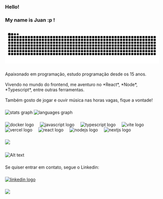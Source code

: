 <h3 align="left">Hello!</h3>

###

<h3 align="left">My name is Juan :p !</h3>

###

<p align="left"></p>

###

<img src="https://raw.githubusercontent.com/juangarciadelima/juangarciadelima/output/snake.svg" alt="Snake animation" />

###

<p align="left">Apaixonado em programação, estudo programação desde os 15 anos.<br><br>Vivendo no mundo do frontend, me aventuro no *React*, *Node*, *Typescript*, entre outras ferramentas.<br><br>Também gosto de jogar e ouvir música nas horas vagas, fique a vontade!</p>

###

<div align="left">
  <img src="https://github-readme-stats.vercel.app/api?username=juangarciadelima&hide_title=false&hide_rank=false&show_icons=true&include_all_commits=true&count_private=true&disable_animations=false&theme=dracula&locale=en&hide_border=false&order=1" height="150" alt="stats graph"  />
  <img src="https://github-readme-stats.vercel.app/api/top-langs?username=juangarciadelima&locale=en&hide_title=false&layout=compact&card_width=320&langs_count=5&theme=dracula&hide_border=false&order=2" height="150" alt="languages graph"  />
</div>

###

<div align="left">
  <img src="https://skillicons.dev/icons?i=docker" height="40" alt="docker logo"  />
  <img width="12" />
  <img src="https://skillicons.dev/icons?i=js" height="40" alt="javascript logo"  />
  <img width="12" />
  <img src="https://skillicons.dev/icons?i=ts" height="40" alt="typescript logo"  />
  <img width="12" />
  <img src="https://skillicons.dev/icons?i=vite" height="40" alt="vite logo"  />
  <img width="12" />
  <img src="https://skillicons.dev/icons?i=vercel" height="40" alt="vercel logo"  />
  <img width="12" />
  <img src="https://skillicons.dev/icons?i=react" height="40" alt="react logo"  />
  <img width="12" />
  <img src="https://skillicons.dev/icons?i=nodejs" height="40" alt="nodejs logo"  />
  <img width="12" />
  <img src="https://skillicons.dev/icons?i=nextjs" height="40" alt="nextjs logo"  />
</div>

###

<div align="left">
  <img height="200" src="https://media3.giphy.com/media/v1.Y2lkPTc5MGI3NjExNGU2d253bjk0aWF2dWU1aWdvdWxxZzIzNWh6NWh0Njhnb2xqNDlwdiZlcD12MV9pbnRlcm5hbF9naWZfYnlfaWQmY3Q9Zw/mTuvku74NSGnC/giphy.gif"  />
</div>

###

![Alt text](https://spotify-recently-played-readme.vercel.app/api?user=1tic8sv4o1lnljhs7dl9xvofm)

###

<p align="left">Se quiser entrar em contato, segue o Linkedin:</p>

###

<div align="left">
  <a href="https://www.linkedin.com/in/juan-lima-a59016212/" target="_blank">
    <img src="https://raw.githubusercontent.com/maurodesouza/profile-readme-generator/master/src/assets/icons/social/linkedin/default.svg" width="52" height="40" alt="linkedin logo"  />
  </a>
</div>

###

<div align="left">
  <img src="https://visitor-badge.laobi.icu/badge?page_id=juangarciadelima.juangarciadelima&"  />
</div>

###
